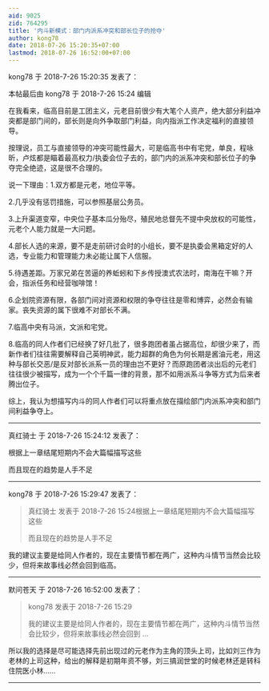 ```yaml
---
aid: 9025
zid: 764295
title: '内斗新模式：部门内派系冲突和部长位子的抢夺'
author: kong78
date: 2018-07-26 15:20:35+07:00
lastmod: 2018-07-26 16:52:00+07:00
---
```


kong78 于 2018-7-26 15:20:35 发表了：

本帖最后由 kong78 于 2018-7-26 15:24 编辑 

在我看来，临高目前是工团主义，元老目前很少有大笔个人资产，绝大部分利益冲突都是部门间的，部长则是向外争取部门利益，向内指派工作决定福利的直接领导。

按理说，员工与直接领导的冲突可能性最大，可是临高书中有宅党，单良，程咏昕，卢炫都是瞄着最高权力/执委会位子去的，部门内的派系冲突和部长位子的争夺完全绝迹，这是很不合理的。

说一下理由：1.双方都是元老，地位平等。

2.几乎没有惩罚措施，可以参照基层公务员。

3.上升渠道变窄，中央位子基本瓜分殆尽，殖民地总督先不提中央放权的可能性，元老个人能力就是一大问题。

4.部长人选的来源，要不是走前研讨会时的小组长，要不是执委会黑箱定好的人选，专业能力和管理能力未必能让属下人信服。

5.待遇差距。万家兄弟在苦逼的养蚯蚓和下乡传授澳式农法时，南海在干嘛？开会，指派任务和经营咖啡馆！

6.企划院资源有限，各部门间对资源和权限的争夺往往是零和博弈，必然会有输家。丧失资源的属下很难不对部长不满。

7.临高中央有马派，文派和宅党。

8.临高的同人作者们已经换了好几批了，很多跑团者虽占据高位，却很少来了，而新作者们往往需要解释自己英明神武，能力超群的角色为何长期是酱油元老，用这种与部长交恶/是反对部长派系一员的理由岂不更好？而原跑团者淡出后的元老们往往很少被描写，成为一个个千篇一律的背景，那不如用派系斗争等方式为后来者腾出位子。

综上，我认为想描写内斗的同人作者们可以将重点放在描绘部门内派系冲突和部门间利益争夺上。

---------

真红骑士 于 2018-7-26 15:24:12 发表了：

根据上一章结尾短期内不会大篇幅描写这些

而且现在的趋势是人手不足

---------

kong78 于 2018-7-26 15:29:47 发表了：

> 真红骑士 发表于 2018-7-26 15:24根据上一章结尾短期内不会大篇幅描写这些
> 
> 而且现在的趋势是人手不足



我的建议主要是给同人作者的，现在主要情节都在两广，这种内斗情节当然会比较少，但将来故事线必然会回到临高。

---------

默问苍天 于 2018-7-26 16:52:00 发表了：

> kong78 发表于 2018-7-26 15:29
> 
> 我的建议主要是给同人作者的，现在主要情节都在两广，这种内斗情节当然会比较少，但将来故事线必然会回到 ...



所以我的选择是尽可能选择先前出现过的元老作为主角的顶头上司，比如刘三作为老林的上司这种，给出的解释是初期年资不够，刘三搞润世堂的时候老林还是转科住院医小林……

---------

